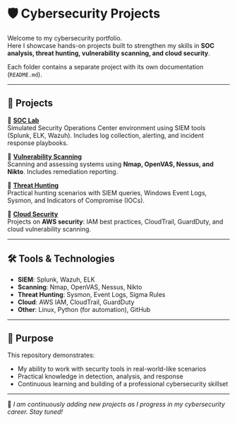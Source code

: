 # 🛡️ Cybersecurity Projects

Welcome to my cybersecurity portfolio.  
Here I showcase hands-on projects built to strengthen my skills in **SOC analysis, threat hunting, vulnerability scanning, and cloud security**.  

Each folder contains a separate project with its own documentation (`README.md`).

---

## 📂 Projects

🔹 [**SOC Lab**](SOC-Lab/README.md)  
Simulated Security Operations Center environment using SIEM tools (Splunk, ELK, Wazuh). Includes log collection, alerting, and incident response playbooks.

🔹 [**Vulnerability Scanning**](Vulnerability-Scanning/README.md)  
Scanning and assessing systems using **Nmap, OpenVAS, Nessus, and Nikto**. Includes remediation reporting.

🔹 [**Threat Hunting**](Threat-Hunting/README.md)  
Practical hunting scenarios with SIEM queries, Windows Event Logs, Sysmon, and Indicators of Compromise (IOCs).

🔹 [**Cloud Security**](Cloud-Security/README.md)  
Projects on **AWS security**: IAM best practices, CloudTrail, GuardDuty, and cloud vulnerability scanning.

---

## 🛠️ Tools & Technologies

- **SIEM**: Splunk, Wazuh, ELK  
- **Scanning**: Nmap, OpenVAS, Nessus, Nikto  
- **Threat Hunting**: Sysmon, Event Logs, Sigma Rules  
- **Cloud**: AWS IAM, CloudTrail, GuardDuty  
- **Other**: Linux, Python (for automation), GitHub

---

## 🎯 Purpose

This repository demonstrates:
- My ability to work with security tools in real-world-like scenarios  
- Practical knowledge in detection, analysis, and response  
- Continuous learning and building of a professional cybersecurity skillset  

---

📌 *I am continuously adding new projects as I progress in my cybersecurity career. Stay tuned!*
